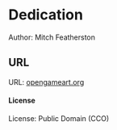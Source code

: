 
# Dedication

Author: Mitch Featherston

## URL

URL: [opengameart.org](https://opengameart.org/content/100-seamless-textures?page=2)

#### License

License: Public Domain (CCO)
